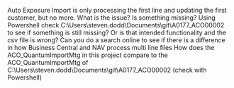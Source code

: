 Auto Exposure Import is only processing the first line and updating the first customer, but no more. What is the issue? Is something missing? Using Powershell check C:\Users\steven.dodd\Documents\git\A0177_ACO00002 to see if something is still missing? Or is that intended functionality and the csv file is wrong?
Can you do a search online to see if there is a difference in how Business Central and NAV process multi line files
How does the ACO_QuantumImportMtg in this project compare to the ACO_QuantumImportMtg of C:\Users\steven.dodd\Documents\git\A0177_ACO00002 (check with Powershell)